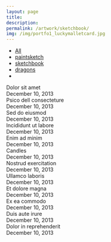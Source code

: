 ```yaml
---
layout: page
title:
description:
permalink: /artwork/sketchbook/
img: /img/portfo1_luckymalletcard.jpg
---
```

<html>
<body>
     <!-- Media Boxes CSS files -->
     <link rel="stylesheet" href="{{ site.baseurl }}/plugin/components/Font Awesome/css/font-awesome.min.css">
     <link rel="stylesheet" href="{{ site.baseurl }}/plugin/components/Magnific Popup/magnific-popup.css">
     <link rel="stylesheet" href="{{ site.baseurl }}/plugin/components/Fancybox/jquery.fancybox.min.css">
     <link rel="stylesheet" type="text/css" href="{{ site.baseurl }}/plugin/css/mediaBoxes.css">
         <div class="content grid-container">
             <!--  ================== MEDIA BOXES ================== -->
             <div class="filters-container">
                 <ul class="media-boxes-filter" id="filter">
                   <li><a class="selected" href="#" data-filter="*">All</a></li>
                   <li><a href="#" data-filter=".category1">paintsketch</a></li>
                   <li><a href="#" data-filter=".category2">sketchbook</a></li>
                   <li><a href="#" data-filter=".category3">dragons</a></li>
                   <li><a href="/artwork/"><i class="fa fa-angle-left" aria-hidden="true"></i></a></li>
                 </ul>
             </div>
             <div id="grid">
         <!-- -------------------------- BOX MARKUP -------------------------- -->
                 <div class="media-box category1">
                     <div class="media-box-image mb-open-popup" data-src="/img/portfo3_portraitsketch.jpg">
                         <div data-thumbnail="/img/portfo3_portraitsketch.jpg" ></div>
                         <div class="thumbnail-overlay">
                             <div class="media-box-title">Dolor sit amet</div>
                             <div class="media-box-date">December 10, 2013</div>
                         </div>
                     </div>
                 </div>
         <!-- -------------------------- BOX MARKUP -------------------------- -->
                 <div class="media-box category1">
                     <div class="media-box-image mb-open-popup" data-src="/img/portfo3_portraitpacasso.jpg">
                         <div data-thumbnail="/img/portfo3_portraitpicasso.jpg" ></div>
                         <div class="thumbnail-overlay">
                             <div class="media-box-title">Psico dell consecteture</div>
                             <div class="media-box-date">December 10, 2013</div>
                         </div>
                     </div>
                 </div>
         <!-- -------------------------- BOX MARKUP -------------------------- -->
                 <div class="media-box category3">
                     <div class="media-box-image mb-open-popup" data-src="/img/img-3.jpg">
                         <div data-thumbnail="/img/thumb-3.jpg" ></div>
                         <div class="thumbnail-overlay">
                             <div class="media-box-title">Sed do eiusmod</div>
                             <div class="media-box-date">December 10, 2013</div>
                         </div>
                     </div>
                 </div>
         <!-- -------------------------- BOX MARKUP -------------------------- -->
                 <div class="media-box category1">
                     <div class="media-box-image mb-open-popup" data-src="/img/img-4.jpg">
                         <div data-thumbnail="/img/thumb-4.jpg" ></div>
                         <div class="thumbnail-overlay">
                             <div class="media-box-title">Incididunt ut labore</div>
                             <div class="media-box-date">December 10, 2013</div>
                         </div>
                     </div>
                 </div>
         <!-- -------------------------- BOX MARKUP -------------------------- -->
                 <div class="media-box category2">
                     <div class="media-box-image mb-open-popup" data-src="gallery/img-5.jpg">
                         <div data-width="240" data-height="151" data-thumbnail="gallery/thumbnails/thumb-5.jpg" ></div>
                         <div class="thumbnail-overlay">
                             <div class="media-box-title">Enim ad minim</div>
                             <div class="media-box-date">December 10, 2013</div>
                         </div>
                     </div>
                 </div>
         <!-- -------------------------- BOX MARKUP -------------------------- -->
                 <div class="media-box category3">
                     <div class="media-box-image mb-open-popup" data-src="gallery/img-6.jpg">
                         <div data-width="240" data-height="151" data-thumbnail="gallery/thumbnails/thumb-6.jpg" ></div>
                         <div class="thumbnail-overlay">
                             <div class="media-box-title">Candles</div>
                             <div class="media-box-date">December 10, 2013</div>
                         </div>
                     </div>
                 </div>
         <!-- -------------------------- BOX MARKUP -------------------------- -->
                 <div class="media-box category1">
                     <div class="media-box-image mb-open-popup" data-src="gallery/img-7.jpg">
                         <div data-width="240" data-height="151" data-thumbnail="gallery/thumbnails/thumb-7.jpg" ></div>
                         <div class="thumbnail-overlay">
                             <div class="media-box-title">Nostrud exercitation</div>
                             <div class="media-box-date">December 10, 2013</div>
                         </div>
                     </div>
                 </div>
         <!-- -------------------------- BOX MARKUP -------------------------- -->
                 <div class="media-box category2">
                     <div class="media-box-image mb-open-popup" data-src="gallery/img-8.jpg">
                         <div data-width="240" data-height="151" data-thumbnail="gallery/thumbnails/thumb-8.jpg" ></div>
                         <div class="thumbnail-overlay">
                             <div class="media-box-title">Ullamco laboris</div>
                             <div class="media-box-date">December 10, 2013</div>
                         </div>
                     </div>
                 </div>
         <!-- -------------------------- BOX MARKUP -------------------------- -->
                 <div class="media-box category3">
                     <div class="media-box-image mb-open-popup" data-src="gallery/img-9.jpg">
                         <div data-width="240" data-height="151" data-thumbnail="gallery/thumbnails/thumb-9.jpg" ></div>
                         <div class="thumbnail-overlay">
                             <div class="media-box-title">Et dolore magna</div>
                             <div class="media-box-date">December 10, 2013</div>
                         </div>
                     </div>
                 </div>
         <!-- -------------------------- BOX MARKUP -------------------------- -->
                 <div class="media-box category1">
                     <div class="media-box-image mb-open-popup" data-src="gallery/img-10.jpg">
                         <div data-width="240" data-height="151" data-thumbnail="gallery/thumbnails/thumb-10.jpg" ></div>
                         <div class="thumbnail-overlay">
                             <div class="media-box-title">Ex ea commodo</div>
                             <div class="media-box-date">December 10, 2013</div>
                         </div>
                     </div>
                 </div>
         <!-- -------------------------- BOX MARKUP -------------------------- -->
                 <div class="media-box category2">
                     <div class="media-box-image mb-open-popup" data-src="gallery/img-11.jpg">
                         <div data-width="240" data-height="151" data-thumbnail="gallery/thumbnails/thumb-11.jpg" ></div>
                         <div class="thumbnail-overlay">
                             <div class="media-box-title">Duis aute irure</div>
                             <div class="media-box-date">December 10, 2013</div>
                         </div>
                     </div>
                 </div>
         <!-- -------------------------- BOX MARKUP -------------------------- -->
                 <div class="media-box category3">
                     <div class="media-box-image mb-open-popup" data-src="gallery/img-12.jpg">
                         <div data-width="240" data-height="151" data-thumbnail="gallery/thumbnails/thumb-12.jpg" ></div>
                         <div class="thumbnail-overlay">
                             <div class="media-box-title">Dolor in reprehenderit</div>
                             <div class="media-box-date">December 10, 2013</div>
                         </div>
                     </div>
                 </div>
         </div> <!-- #grid -->
         <!--  ================== END MEDIA BOXES ================== -->
     </div> <!-- #grid-container --> 
     <!-- jQuery 1.8+ -->
     <script src="{{ site.baseurl }}/plugin/components/jQuery/jquery-1.11.3.min.js"></script>
     <!-- Media Boxes JS files -->
     <script src="{{ site.baseurl }}/plugin/components/Isotope/jquery.isotope.min.js"></script>
     <script src="{{ site.baseurl }}/plugin/components/imagesLoaded/jquery.imagesLoaded.min.js"></script>
     <script src="{{ site.baseurl }}/plugin/components/Transit/jquery.transit.min.js"></script>
     <script src="{{ site.baseurl }}/plugin/components/jQuery Easing/jquery.easing.js"></script>
     <script src="{{ site.baseurl }}/plugin/components/Waypoints/waypoints.min.js"></script>
     <script src="{{ site.baseurl }}/plugin/components/Modernizr/modernizr.custom.min.js"></script>
     <script src="{{ site.baseurl }}/plugin/components/Magnific Popup/jquery.magnific-popup.min.js"></script>
     <script src="{{ site.baseurl }}/plugin/components/Fancybox/jquery.fancybox.min.js"></script>
     <script src="{{ site.baseurl }}/plugin/js/jquery.mediaBoxes.dropdown.js"></script>
     <script src="{{ site.baseurl }}/plugin/js/jquery.mediaBoxes.js"></script>
     <script>
         $('#grid').mediaBoxes({
             filterContainer: '#filter',
             overlayEffect: 'direction-aware',
             boxesToLoadStart: 16,
             noMoreEntriesWord: '',
             columns: 3,
         });
     </script>
 </body>
 </html>
